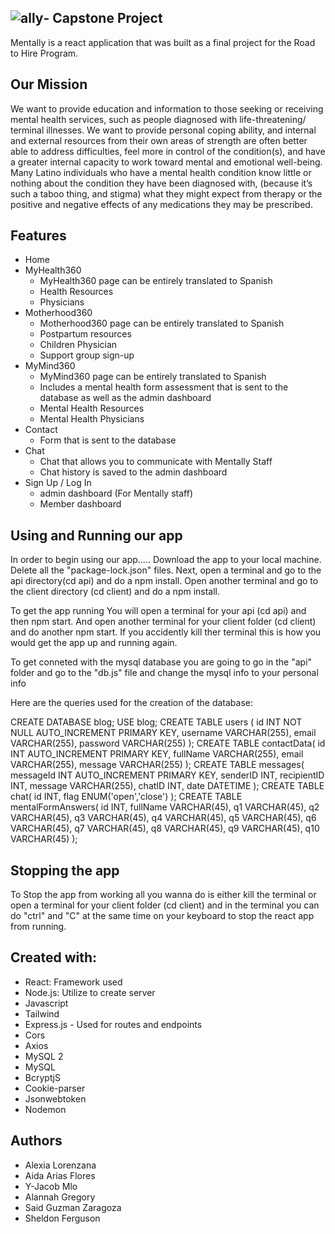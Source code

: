 ## ![ally](https://user-images.githubusercontent.com/112099409/216687498-0c6a30db-6794-4976-a95c-cc749867bc8a.png)- Capstone Project

Mentally is a react application that was built as a final project for the Road to Hire Program. 

## Our Mission 
We want to provide education and information to those seeking or receiving mental health services, such as people diagnosed with life-threatening/ terminal illnesses. We want to provide personal coping ability, and internal and external resources from their own areas of strength are often better able to address difficulties, feel more in control of the condition(s), and have a greater internal capacity to work toward mental and emotional well-being. Many Latino individuals who have a mental health condition know little or nothing about the condition they have been diagnosed with, (because it’s such a taboo thing, and stigma) what they might expect from therapy or the positive and negative effects of any medications they may be prescribed.

## Features
- Home
- MyHealth360
	- MyHealth360 page can be entirely translated to Spanish 
  - Health Resources
  - Physicians
- Motherhood360
	- Motherhood360 page can be entirely translated to Spanish
	- Postpartum resources
	- Children Physician 
	- Support group sign-up
- MyMind360
	- MyMind360 page can be entirely translated to Spanish
	- Includes a mental health form assessment that is sent to the database as well as the admin dashboard
	- Mental Health Resources
	- Mental Health Physicians
- Contact
	- Form that is sent to the database
- Chat
	- Chat that allows you to communicate with Mentally Staff
	- Chat history is saved to the admin dashboard
- Sign Up / Log In
	- admin dashboard (For Mentally staff)
	- Member dashboard



## Using and Running our app
In order to begin using our app.....
Download the app to your local machine. Delete all the "package-lock.json" files. Next, open a terminal and go to the api directory(cd api) and do a npm install. Open another terminal and go to the client directory (cd client) and do a npm install. 

To get the app running 
You will open a terminal for your api (cd api) and then npm start. And open another terminal for your client folder (cd client) and do another npm start. If you accidently kill ther terminal this is how you would get the app up and running again.


To get conneted with the mysql database you are going to go in the "api" folder and go to the "db.js" file and change the mysql info to your personal info

Here are the queries used for the creation of the database:

CREATE DATABASE blog;
USE blog;
CREATE TABLE users (
  id INT NOT NULL AUTO_INCREMENT PRIMARY KEY,
  username VARCHAR(255),
  email VARCHAR(255),
  password VARCHAR(255)
);
CREATE TABLE contactData(
id INT AUTO_INCREMENT PRIMARY KEY,
fullName VARCHAR(255),
email VARCHAR(255),
message VARCHAR(255)
);
CREATE TABLE messages(
messageId INT AUTO_INCREMENT PRIMARY KEY,
senderID INT,
recipientID INT,
message VARCHAR(255),
chatID INT,
date DATETIME
);
CREATE TABLE chat(
id INT,
flag ENUM('open','close')
);
CREATE TABLE mentalFormAnswers(
id INT,
fullName VARCHAR(45),
q1 VARCHAR(45),
q2 VARCHAR(45),
q3 VARCHAR(45),
q4 VARCHAR(45),
q5 VARCHAR(45),
q6 VARCHAR(45),
q7 VARCHAR(45),
q8 VARCHAR(45),
q9 VARCHAR(45),
q10 VARCHAR(45)
);

## Stopping the app
To Stop the app from working all you wanna do is either kill the terminal or open a terminal for your client folder (cd client) and in the terminal you can do "ctrl" and "C" at the same time on your keyboard to stop the react app from running.

## Created with:
- React: Framework used
- Node.js: Utilize to create server
- Javascript
- Tailwind
- Express.js - Used for routes and endpoints
- Cors
- Axios
- MySQL 2
- MySQL
- BcryptjS
- Cookie-parser
- Jsonwebtoken
- Nodemon

## Authors
- Alexia Lorenzana
- Aida Arias Flores
- Y-Jacob Mlo
- Alannah Gregory
- Said Guzman Zaragoza
- Sheldon Ferguson
